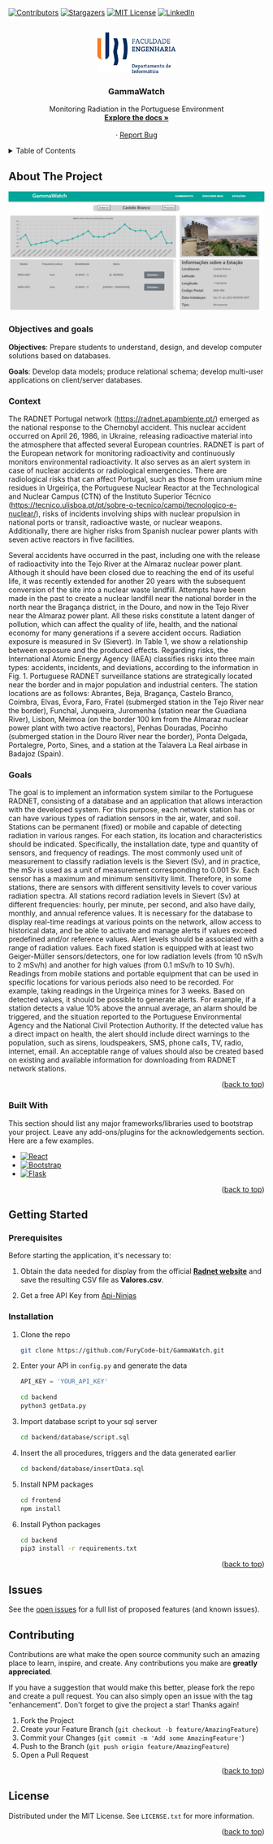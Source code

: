 <!-- Project GammaWatch: https://github.com/FuryCode-bit/GammaWatch -->
<a name="readme-top"></a>

[![Contributors][contributors-shield]][contributors-url]
[![Stargazers][stars-shield]][stars-url]
[![MIT License][license-shield]][license-url]
[![LinkedIn][linkedin-shield]][linkedin-url]

<!-- PROJECT LOGO -->
<br />
<div align="center">
  <a href="https://github.com/FuryCode-bit/GammaWatch">
    <img src="readme/fe.png" alt="Logo" height="80">
  </a>

  <h3 align="center">GammaWatch</h3>

  <p align="center"> Monitoring Radiation in the Portuguese Environment
    <br />
    <a href="https://github.com/FuryCode-bit/GammaWatch"><strong>Explore the docs »</strong></a>
    <br />
    <br />
    <!-- <a href="https://github.com/FuryCode-bit/GammaWatch">View Demo</a> -->
    ·
    <a href="https://github.com/FuryCode-bit/GammaWatch/issues">Report Bug</a>
    <!-- ·
    <a href="https://github.com/FuryCode-bit/GammaWatch/issues">Request Feature</a> -->
  </p>
</div>



<!-- TABLE OF CONTENTS -->
<details>
  <summary>Table of Contents</summary>
  <ol>
    <li>
      <a href="#about-the-project">About The Project</a>
      <ul>
        <li><a href="#built-with">Built With</a></li>
      </ul>
    </li>
    <li>
      <a href="#getting-started">Getting Started</a>
      <ul>
        <li><a href="#prerequisites">Prerequisites</a></li>
        <li><a href="#installation">Installation</a></li>
      </ul>
    </li>
    <li><a href="#contributing">Contributing</a></li>
    <li><a href="#license">License</a></li>
  </ol>
</details>



<!-- ABOUT THE PROJECT -->
## About The Project

[![Product Name Screen Shot][product-screenshot]](https://example.com)

### Objectives and goals

**Objectives**: Prepare students to understand, design, and develop computer solutions based on databases.

**Goals**: Develop data models; produce relational schema; develop multi-user applications on client/server databases.

### Context
The RADNET Portugal network (https://radnet.apambiente.pt/) emerged as the national response to the Chernobyl accident. This nuclear accident occurred on April 26, 1986, in Ukraine, releasing radioactive material into the atmosphere that affected several European countries. RADNET is part of the European network for monitoring radioactivity and continuously monitors environmental radioactivity. It also serves as an alert system in case of nuclear accidents or radiological emergencies. There are radiological risks that can affect Portugal, such as those from uranium mine residues in Urgeiriça, the Portuguese Nuclear Reactor at the Technological and Nuclear Campus (CTN) of the Instituto Superior Técnico (https://tecnico.ulisboa.pt/pt/sobre-o-tecnico/campi/tecnologico-e-nuclear/), risks of incidents involving ships with nuclear propulsion in national ports or transit, radioactive waste, or nuclear weapons. Additionally, there are higher risks from Spanish nuclear power plants with seven active reactors in five facilities.

Several accidents have occurred in the past, including one with the release of radioactivity into the Tejo River at the Almaraz nuclear power plant. Although it should have been closed due to reaching the end of its useful life, it was recently extended for another 20 years with the subsequent conversion of the site into a nuclear waste landfill. Attempts have been made in the past to create a nuclear landfill near the national border in the north near the Bragança district, in the Douro, and now in the Tejo River near the Almaraz power plant. All these risks constitute a latent danger of pollution, which can affect the quality of life, health, and the national economy for many generations if a severe accident occurs. Radiation exposure is measured in Sv (Sievert). In Table 1, we show a relationship between exposure and the produced effects. Regarding risks, the International Atomic Energy Agency (IAEA) classifies risks into three main types: accidents, incidents, and deviations, according to the information in Fig. 1. Portuguese RADNET surveillance stations are strategically located near the border and in major population and industrial centers. The station locations are as follows: Abrantes, Beja, Bragança, Castelo Branco, Coimbra, Elvas, Évora, Faro, Fratel (submerged station in the Tejo River near the border), Funchal, Junqueira, Juromenha (station near the Guadiana River), Lisbon, Meimoa (on the border 100 km from the Almaraz nuclear power plant with two active reactors), Penhas Douradas, Pocinho (submerged station in the Douro River near the border), Ponta Delgada, Portalegre, Porto, Sines, and a station at the Talavera La Real airbase in Badajoz (Spain).

### Goals
The goal is to implement an information system similar to the Portuguese RADNET, consisting of a database and an application that allows interaction with the developed system. For this purpose, each network station has or can have various types of radiation sensors in the air, water, and soil. Stations can be permanent (fixed) or mobile and capable of detecting radiation in various ranges. For each station, its location and characteristics should be indicated. Specifically, the installation date, type and quantity of sensors, and frequency of readings. The most commonly used unit of measurement to classify radiation levels is the Sievert (Sv), and in practice, the mSv is used as a unit of measurement corresponding to 0.001 Sv. Each sensor has a maximum and minimum sensitivity limit. Therefore, in some stations, there are sensors with different sensitivity levels to cover various radiation spectra. All stations record radiation levels in Sievert (Sv) at different frequencies: hourly, per minute, per second, and also have daily, monthly, and annual reference values. It is necessary for the database to display real-time readings at various points on the network, allow access to historical data, and be able to activate and manage alerts if values exceed predefined and/or reference values. Alert levels should be associated with a range of radiation values. Each fixed station is equipped with at least two Geiger-Müller sensors/detectors, one for low radiation levels (from 10 nSv/h to 2 mSv/h) and another for high values (from 0.1 mSv/h to 10 Sv/h). Readings from mobile stations and portable equipment that can be used in specific locations for various periods also need to be recorded. For example, taking readings in the Urgeiriça mines for 3 weeks. Based on detected values, it should be possible to generate alerts. For example, if a station detects a value 10% above the annual average, an alarm should be triggered, and the situation reported to the Portuguese Environmental Agency and the National Civil Protection Authority. If the detected value has a direct impact on health, the alert should include direct warnings to the population, such as sirens, loudspeakers, SMS, phone calls, TV, radio, internet, email. An acceptable range of values should also be created based on existing and available information for downloading from RADNET network stations.

<p align="right">(<a href="#readme-top">back to top</a>)</p>



### Built With

This section should list any major frameworks/libraries used to bootstrap your project. Leave any add-ons/plugins for the acknowledgements section. Here are a few examples.


* [![React][React.js]][React-url]
* [![Bootstrap][Bootstrap.com]][Bootstrap-url]
* [![Flask][flask]][Flask-url]

<p align="right">(<a href="#readme-top">back to top</a>)</p>



<!-- GETTING STARTED -->
## Getting Started

### Prerequisites

Before starting the application, it's necessary to:

1. Obtain the data needed for display from the official [**Radnet website**](https://radnet.apambiente.pt/) and save the resulting CSV file as **Valores.csv**.

2. Get a free API Key from [Api-Ninjas](https://api-ninjas.com/)

### Installation

1. Clone the repo
   ```sh
   git clone https://github.com/FuryCode-bit/GammaWatch.git
   ```

2. Enter your API in `config.py` and generate the data
   ```python
   API_KEY = 'YOUR_API_KEY'
   ```
   ```sh
   cd backend
   python3 getData.py
   ```


3. Import database script to your sql server
   ```sh
   cd backend/database/script.sql
   ```

4. Insert the all procedures, triggers and the data generated earlier
   ```sh
   cd backend/database/insertData.sql
   ```

5. Install NPM packages
      ```sh
   cd frontend
   npm install
   ```

6. Install Python packages
      ```sh
   cd backend
   pip3 install -r requirements.txt
   ```

<p align="right">(<a href="#readme-top">back to top</a>)</p>

<!-- Issues -->
## Issues

See the [open issues](https://github.com/FuryCode-bit/GammaWatch/issues) for a full list of proposed features (and known issues).

<!-- CONTRIBUTING -->
## Contributing

Contributions are what make the open source community such an amazing place to learn, inspire, and create. Any contributions you make are **greatly appreciated**.

If you have a suggestion that would make this better, please fork the repo and create a pull request. You can also simply open an issue with the tag "enhancement".
Don't forget to give the project a star! Thanks again!

1. Fork the Project
2. Create your Feature Branch (`git checkout -b feature/AmazingFeature`)
3. Commit your Changes (`git commit -m 'Add some AmazingFeature'`)
4. Push to the Branch (`git push origin feature/AmazingFeature`)
5. Open a Pull Request

<p align="right">(<a href="#readme-top">back to top</a>)</p>



<!-- LICENSE -->
## License

Distributed under the MIT License. See `LICENSE.txt` for more information.

<p align="right">(<a href="#readme-top">back to top</a>)</p>

<!-- MARKDOWN LINKS & IMAGES -->

[contributors-shield]: https://img.shields.io/github/contributors/FuryCode-bit/GammaWatch.svg?style=for-the-badge
[contributors-url]: https://github.com/FuryCode-bit/GammaWatch/graphs/contributors
[forks-shield]: https://img.shields.io/github/forks/FuryCode-bit/GammaWatch.svg?style=for-the-badge
[forks-url]: https://github.com/FuryCode-bit/GammaWatch/network/members
[stars-shield]: https://img.shields.io/github/stars/FuryCode-bit/GammaWatch.svg?style=for-the-badge
[stars-url]: https://github.com/FuryCode-bit/GammaWatch/stargazers
[issues-shield]: https://img.shields.io/github/issues/FuryCode-bit/GammaWatch.svg?style=for-the-badge
[issues-url]: https://github.com/FuryCode-bit/GammaWatch/issues
[license-shield]: https://img.shields.io/github/license/FuryCode-bit/GammaWatch.svg?style=for-the-badge
[license-url]: https://github.com/FuryCode-bit/GammaWatch/blob/master/LICENSE.txt
[linkedin-shield]: https://img.shields.io/badge/-LinkedIn-black.svg?style=for-the-badge&logo=linkedin&colorB=555
[linkedin-url]: https://linkedin.com/in/bernardeswebdev
[product-screenshot]: readme/estacao.png
[React.js]: https://img.shields.io/badge/React-20232A?style=for-the-badge&logo=react&logoColor=61DAFB
[React-url]: https://reactjs.org/
[Bootstrap.com]: https://img.shields.io/badge/Bootstrap-563D7C?style=for-the-badge&logo=bootstrap&logoColor=white
[Bootstrap-url]: https://getbootstrap.com
[flask]: https://img.shields.io/badge/flask-0769AD?style=for-the-badge&logo=flask&logoColor=white
[Flask-url]: https://flask.palletsprojects.com/en/3.0.x/
[JQuery.com]: https://img.shields.io/badge/jQuery-0769AD?style=for-the-badge&logo=jquery&logoColor=white
[JQuery-url]: https://jquery.com 
